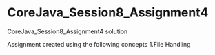# CoreJava_Session8_Assignment4
CoreJava_Session8_Assignment4 solution

Assignment created using the following concepts
1.File Handling
